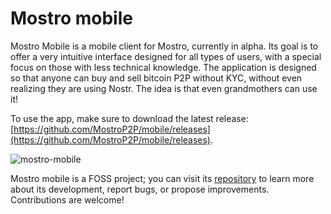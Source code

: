 # Mostro mobile

Mostro Mobile is a mobile client for Mostro, currently in alpha. Its goal is to offer a very intuitive interface designed for all types of users, with a special focus on those with less technical knowledge. The application is designed so that anyone can buy and sell bitcoin P2P without KYC, without even realizing they are using Nostr. The idea is that even grandmothers can use it!

To use the app, make sure to download the latest release: [https://github.com/MostroP2P/mobile/releases](https://github.com/MostroP2P/mobile/releases).

![mostro-mobile](./assets/images/mostro-mobile.gif)

Mostro mobile is a FOSS project; you can visit its [repository](https://github.com/MostroP2P/mobile) to learn more about its development, report bugs, or propose improvements. Contributions are welcome!